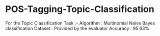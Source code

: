 # POS-Tagging-Topic-Classification

For the Topic Classification Task :-
Algorithm : Multinomial Naive Bayes classification
Dataset : Provided by the evaluator
Accuracy : 95.63%
